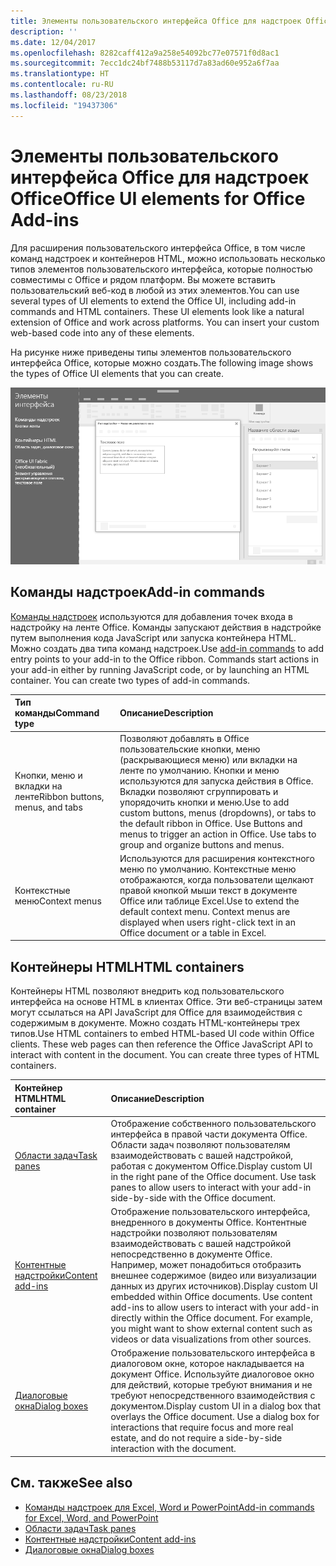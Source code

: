 ```yaml
---
title: Элементы пользовательского интерфейса Office для надстроек Office
description: ''
ms.date: 12/04/2017
ms.openlocfilehash: 8282caff412a9a258e54092bc77e07571f0d8ac1
ms.sourcegitcommit: 7ecc1dc24bf7488b53117d7a83ad60e952a6f7aa
ms.translationtype: HT
ms.contentlocale: ru-RU
ms.lasthandoff: 08/23/2018
ms.locfileid: "19437306"
---
```

# <a name="office-ui-elements-for-office-add-ins"></a><span data-ttu-id="7822b-102">Элементы пользовательского интерфейса Office для надстроек Office</span><span class="sxs-lookup"><span data-stu-id="7822b-102">Office UI elements for Office Add-ins</span></span>

<span data-ttu-id="7822b-p101">Для расширения пользовательского интерфейса Office, в том числе команд надстроек и контейнеров HTML, можно использовать несколько типов элементов пользовательского интерфейса, которые полностью совместимы с Office и рядом платформ. Вы можете вставить пользовательский веб-код в любой из этих элементов.</span><span class="sxs-lookup"><span data-stu-id="7822b-p101">You can use several types of UI elements to extend the Office UI, including add-in commands and HTML containers. These UI elements look like a natural extension of Office and work across platforms. You can insert your custom web-based code into any of these elements.</span></span>

<span data-ttu-id="7822b-106">На рисунке ниже приведены типы элементов пользовательского интерфейса Office, которые можно создать.</span><span class="sxs-lookup"><span data-stu-id="7822b-106">The following image shows the types of Office UI elements that you can create.</span></span>

![Изображение с командами надстроек на ленте, областью задач и диалоговым окном в документе Office](../images/overview-with-app-interface-elements.png)

## <a name="add-in-commands"></a><span data-ttu-id="7822b-108">Команды надстроек</span><span class="sxs-lookup"><span data-stu-id="7822b-108">Add-in commands</span></span>

<span data-ttu-id="7822b-p102">[Команды надстроек](add-in-commands.md) используются для добавления точек входа в надстройку на ленте Office. Команды запускают действия в надстройке путем выполнения кода JavaScript или запуска контейнера HTML. Можно создать два типа команд надстроек.</span><span class="sxs-lookup"><span data-stu-id="7822b-p102">Use [add-in commands](add-in-commands.md) to add entry points to your add-in to the Office ribbon. Commands start actions in your add-in either by running JavaScript code, or by launching an HTML container. You can create two types of add-in commands.</span></span>

|<span data-ttu-id="7822b-112">**Тип команды**</span><span class="sxs-lookup"><span data-stu-id="7822b-112">**Command type**</span></span>|<span data-ttu-id="7822b-113">**Описание**</span><span class="sxs-lookup"><span data-stu-id="7822b-113">**Description**</span></span>|
|:---------------|:--------------|
|<span data-ttu-id="7822b-114">Кнопки, меню и вкладки на ленте</span><span class="sxs-lookup"><span data-stu-id="7822b-114">Ribbon buttons, menus, and tabs</span></span>|<span data-ttu-id="7822b-p103">Позволяют добавлять в Office пользовательские кнопки, меню (раскрывающиеся меню) или вкладки на ленте по умолчанию. Кнопки и меню используются для запуска действия в Office. Вкладки позволяют сгруппировать и упорядочить кнопки и меню.</span><span class="sxs-lookup"><span data-stu-id="7822b-p103">Use to add custom buttons, menus (dropdowns), or tabs to the default ribbon in Office. Use Buttons and menus to trigger an action in Office. Use tabs to group and organize buttons and menus.</span></span>|
|<span data-ttu-id="7822b-118">Контекстные меню</span><span class="sxs-lookup"><span data-stu-id="7822b-118">Context menus</span></span>| <span data-ttu-id="7822b-p104">Используются для расширения контекстного меню по умолчанию. Контекстные меню отображаются, когда пользователи щелкают правой кнопкой мыши текст в документе Office или таблице Excel.</span><span class="sxs-lookup"><span data-stu-id="7822b-p104">Use to extend the default context menu. Context menus are displayed when users right-click text in an Office document or a table in Excel.</span></span>| 

## <a name="html-containers"></a><span data-ttu-id="7822b-121">Контейнеры HTML</span><span class="sxs-lookup"><span data-stu-id="7822b-121">HTML containers</span></span>

<span data-ttu-id="7822b-p105">Контейнеры HTML позволяют внедрить код пользовательского интерфейса на основе HTML в клиентах Office. Эти веб-страницы затем могут ссылаться на API JavaScript для Office для взаимодействия с содержимым в документе. Можно создать HTML-контейнеры трех типов.</span><span class="sxs-lookup"><span data-stu-id="7822b-p105">Use HTML containers to embed HTML-based UI code within Office clients. These web pages can then reference the Office JavaScript API to interact with content in the document. You can create three types of HTML containers.</span></span>

|<span data-ttu-id="7822b-125">**Контейнер HTML**</span><span class="sxs-lookup"><span data-stu-id="7822b-125">**HTML container**</span></span>|<span data-ttu-id="7822b-126">**Описание**</span><span class="sxs-lookup"><span data-stu-id="7822b-126">**Description**</span></span>|
|:-----------------|:--------------|
|[<span data-ttu-id="7822b-127">Области задач</span><span class="sxs-lookup"><span data-stu-id="7822b-127">Task panes</span></span>](task-pane-add-ins.md)|<span data-ttu-id="7822b-p106">Отображение собственного пользовательского интерфейса в правой части документа Office. Области задач позволяют пользователям взаимодействовать с вашей надстройкой, работая с документом Office.</span><span class="sxs-lookup"><span data-stu-id="7822b-p106">Display custom UI in the right pane of the Office document. Use task panes to allow users to interact with your add-in side-by-side with the Office document.</span></span>|
|[<span data-ttu-id="7822b-130">Контентные надстройки</span><span class="sxs-lookup"><span data-stu-id="7822b-130">Content add-ins</span></span>](content-add-ins.md)|<span data-ttu-id="7822b-p107">Отображение пользовательского интерфейса, внедренного в документы Office. Контентные надстройки позволяют пользователям взаимодействовать с вашей надстройкой непосредственно в документе Office. Например, может понадобиться отобразить внешнее содержимое (видео или визуализации данных из других источников).</span><span class="sxs-lookup"><span data-stu-id="7822b-p107">Display custom UI embedded within Office documents. Use content add-ins to allow users to interact with your add-in directly within the Office document. For example, you might want to show external content such as videos or data visualizations from other sources.</span></span> |
|[<span data-ttu-id="7822b-134">Диалоговые окна</span><span class="sxs-lookup"><span data-stu-id="7822b-134">Dialog boxes</span></span>](dialog-boxes.md)|<span data-ttu-id="7822b-p108">Отображение пользовательского интерфейса в диалоговом окне, которое накладывается на документ Office. Используйте диалоговое окно для действий, которые требуют внимания и не требуют непосредственного взаимодействия с документом.</span><span class="sxs-lookup"><span data-stu-id="7822b-p108">Display custom UI in a dialog box that overlays the Office document. Use a dialog box for interactions that require focus and more real estate, and do not require a side-by-side interaction with the document.</span></span>|

## <a name="see-also"></a><span data-ttu-id="7822b-137">См. также</span><span class="sxs-lookup"><span data-stu-id="7822b-137">See also</span></span>

- [<span data-ttu-id="7822b-138">Команды надстроек для Excel, Word и PowerPoint</span><span class="sxs-lookup"><span data-stu-id="7822b-138">Add-in commands for Excel, Word, and PowerPoint</span></span>](add-in-commands.md)
- [<span data-ttu-id="7822b-139">Области задач</span><span class="sxs-lookup"><span data-stu-id="7822b-139">Task panes</span></span>](task-pane-add-ins.md)
- [<span data-ttu-id="7822b-140">Контентные надстройки</span><span class="sxs-lookup"><span data-stu-id="7822b-140">Content add-ins</span></span>](content-add-ins.md)
- [<span data-ttu-id="7822b-141">Диалоговые окна</span><span class="sxs-lookup"><span data-stu-id="7822b-141">Dialog boxes</span></span>](dialog-boxes.md)